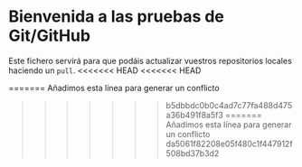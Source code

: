 # Bienvenida a las pruebas de Git/GitHub

Este fichero servirá para que podáis actualizar vuestros repositorios locales haciendo un `pull`.
<<<<<<< HEAD
<<<<<<< HEAD

=======
Añadimos esta línea para generar un conflicto
>>>>>>> b5dbbdc0b0c4ad7c77fa488d475a36b491f8a5f3
=======
Añadimos esta línea para generar un conflicto
>>>>>>> da5061f82208e05f480c1f447912f508bd37b3d2
